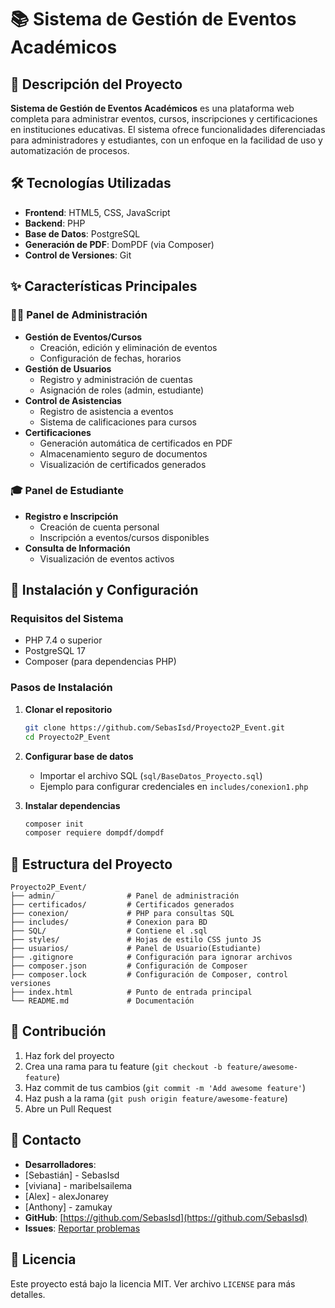 # 📚 Sistema de Gestión de Eventos Académicos

## 🌟 Descripción del Proyecto

**Sistema de Gestión de Eventos Académicos** es una plataforma web completa para administrar eventos, cursos, inscripciones y certificaciones en instituciones educativas. El sistema ofrece funcionalidades diferenciadas para administradores y estudiantes, con un enfoque en la facilidad de uso y automatización de procesos.

## 🛠️ Tecnologías Utilizadas

- **Frontend**: HTML5, CSS, JavaScript
- **Backend**: PHP
- **Base de Datos**: PostgreSQL
- **Generación de PDF**: DomPDF (via Composer)
- **Control de Versiones**: Git

## ✨ Características Principales

### 👨‍💻 Panel de Administración
- **Gestión de Eventos/Cursos**
  - Creación, edición y eliminación de eventos
  - Configuración de fechas, horarios
- **Gestión de Usuarios**
  - Registro y administración de cuentas
  - Asignación de roles (admin, estudiante)
- **Control de Asistencias**
  - Registro de asistencia a eventos
  - Sistema de calificaciones para cursos
- **Certificaciones**
  - Generación automática de certificados en PDF
  - Almacenamiento seguro de documentos
  - Visualización de certificados generados

### 🎓 Panel de Estudiante
- **Registro e Inscripción**
  - Creación de cuenta personal
  - Inscripción a eventos/cursos disponibles
- **Consulta de Información**
  - Visualización de eventos activos

## 🚀 Instalación y Configuración

### Requisitos del Sistema
- PHP 7.4 o superior
- PostgreSQL 17
- Composer (para dependencias PHP)

### Pasos de Instalación

1. **Clonar el repositorio**
   ```bash
   git clone https://github.com/SebasIsd/Proyecto2P_Event.git
   cd Proyecto2P_Event
   ```

2. **Configurar base de datos**
   - Importar el archivo SQL (`sql/BaseDatos_Proyecto.sql`)
   - Ejemplo para configurar credenciales en `includes/conexion1.php`

3. **Instalar dependencias**
   ```bash
   composer init
   composer requiere dompdf/dompdf
   ```

## 📂 Estructura del Proyecto

```
Proyecto2P_Event/
├── admin/                # Panel de administración
├── certificados/         # Certificados generados
├── conexion/             # PHP para consultas SQL
├── includes/             # Conexion para BD
├── SQL/                  # Contiene el .sql
├── styles/               # Hojas de estilo CSS junto JS
├── usuarios/             # Panel de Usuario(Estudiante)
├── .gitignore            # Configuración para ignorar archivos
├── composer.json         # Configuración de Composer
├── composer.lock         # Configuración de Composer, control versiones
├── index.html            # Punto de entrada principal
└── README.md             # Documentación
```

## 🤝 Contribución

1. Haz fork del proyecto
2. Crea una rama para tu feature (`git checkout -b feature/awesome-feature`)
3. Haz commit de tus cambios (`git commit -m 'Add awesome feature'`)
4. Haz push a la rama (`git push origin feature/awesome-feature`)
5. Abre un Pull Request

## 📧 Contacto

- **Desarrolladores**:
- [Sebastián]  - SebasIsd
- [viviana]    - maribelsailema
- [Alex]       - alexJonarey
- [Anthony]    - zamukay
- **GitHub**: [https://github.com/SebasIsd](https://github.com/SebasIsd)
- **Issues**: [Reportar problemas](https://github.com/SebasIsd/Proyecto2P_Event/issues)

## 📄 Licencia

Este proyecto está bajo la licencia MIT. Ver archivo `LICENSE` para más detalles.
